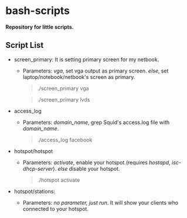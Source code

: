 bash-scripts
============

**Repository for little scripts.**

Script List
-----------
* screen_primary: It is setting primary screen for my netbook.
	* Parameters: *vga*, set vga output as primary screen. *else*, set laptop/notebook/netbook's screen as primary.


        > ./screen_primary vga


    	> ./screen_primary lvds


* access_log
    * Parameters: *domain_name*, grep Squid's access.log file with *domain_name*.


    	> ./access_log facebook


* hotspot/hotspot
    * Parameters: *activate*, enable your hotspot.(requires *hostapd*, *isc-dhcp-server*). *else* disable your hotspot.


    	> ./hotspot activate


* hotspot/stations:
    * Parameters: *no parameter, just run*. It will show your clients who connected to your hotspot.
